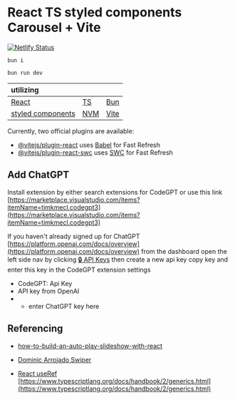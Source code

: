 # React TS styled components Carousel + Vite

[![Netlify Status](https://api.netlify.com/api/v1/badges/27493b5a-0871-4e9e-98ed-3427be359754/deploy-status)](https://app.netlify.com/sites/react-ts-styled-carousel/deploys)

```
bun i
```

```
bun run dev
```

| utilizing                                           |                                       |                                   |
| :---------------------------------------------------| ------------------------------------- | --------------------------------- | 
| [React](https://react.dev/)                         | [TS](https://www.typescriptlang.org/) | [Bun](https://bun.sh/)            |
| [styled components](https://styled-components.com/) | [NVM](https://github.com/nvm-sh/nvm)  | [Vite](https://vitejs.dev/guide/) |


Currently, two official plugins are available:

- [@vitejs/plugin-react](https://github.com/vitejs/vite-plugin-react/blob/main/packages/plugin-react/README.md) uses [Babel](https://babeljs.io/) for Fast Refresh
- [@vitejs/plugin-react-swc](https://github.com/vitejs/vite-plugin-react-swc) uses [SWC](https://swc.rs/) for Fast Refresh



## Add ChatGPT

Install extension by either search extensions for CodeGPT or use this link
[https://marketplace.visualstudio.com/items?itemName=timkmecl.codegpt3](https://marketplace.visualstudio.com/items?itemName=timkmecl.codegpt3)

If you haven't already signed up for ChatGPT [https://platform.openai.com/docs/overview](https://platform.openai.com/docs/overview) from the dashboard open the left side nav by clicking [🔒 API Keys](https://platform.openai.com/api-keys) then create a new api key copy key and enter this key in the CodeGPT extension settings

- CodeGPT: Api Key
- API key from OpenAI
- - enter ChatGPT key here

## Referencing

- [how-to-build-an-auto-play-slideshow-with-react](https://tinloof.com/blog/how-to-build-an-auto-play-slideshow-with-react)

- [Dominic Arrojado Swiper](https://dominicarrojado.com/posts/how-to-create-your-own-swiper-in-react-and-typescript-with-tests-part-1/)

- [React useRef](https://react.dev/learn/referencing-values-with-refs)
[https://www.typescriptlang.org/docs/handbook/2/generics.html](https://www.typescriptlang.org/docs/handbook/2/generics.html)

